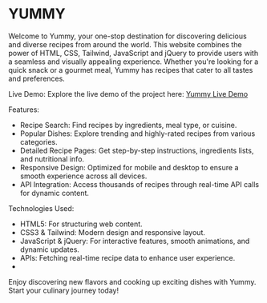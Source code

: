 # YUMMY
Welcome to Yummy, your one-stop destination for discovering delicious and diverse recipes from around the world. This website combines the power of HTML, CSS, Tailwind, JavaScript and jQuery to provide users with a seamless and visually appealing experience. Whether you're looking for a quick snack or a gourmet meal, Yummy has recipes that cater to all tastes and preferences.

Live Demo:
Explore the live demo of the project here: [Yummy Live Demo](https://aboelwafa2936.github.io/yummy/)

Features:
- Recipe Search: Find recipes by ingredients, meal type, or cuisine.
- Popular Dishes: Explore trending and highly-rated recipes from various categories.
- Detailed Recipe Pages: Get step-by-step instructions, ingredients lists, and nutritional info.
- Responsive Design: Optimized for mobile and desktop to ensure a smooth experience across all devices.
- API Integration: Access thousands of recipes through real-time API calls for dynamic content.

Technologies Used:
- HTML5: For structuring web content.
- CSS3 & Tailwind: Modern design and responsive layout.
- JavaScript & jQuery: For interactive features, smooth animations, and dynamic updates.
- APIs: Fetching real-time recipe data to enhance user experience.
- 
Enjoy discovering new flavors and cooking up exciting dishes with Yummy. Start your culinary journey today!
